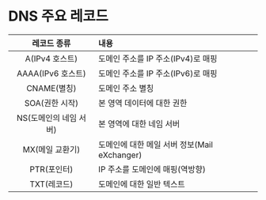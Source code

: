 # DNS 주요 레코드

| 레코드 종류 | 내용 | 
| :---: | :--- |
|A(IPv4 호스트)| 도메인 주소를 IP 주소(IPv4)로 매핑 |
|AAAA(IPv6 호스트)| 도메인 주소를 IP 주소(IPv6)로 매핑 |
|CNAME(별칭)| 도메인 주소 별칭|
|SOA(권한 시작)| 본 영역 데이터에 대한 권한 |
|NS(도메인의 네임 서버)| 본 영역에 대한 네임 서버|
|MX(메일 교환기)| 도메인에 대한 메일 서버 정보(Mail eXchanger)|
|PTR(포인터)| IP 주소를 도메인에 매핑(역방향)|
|TXT(레코드)|도메인에 대한 일반 텍스트|

